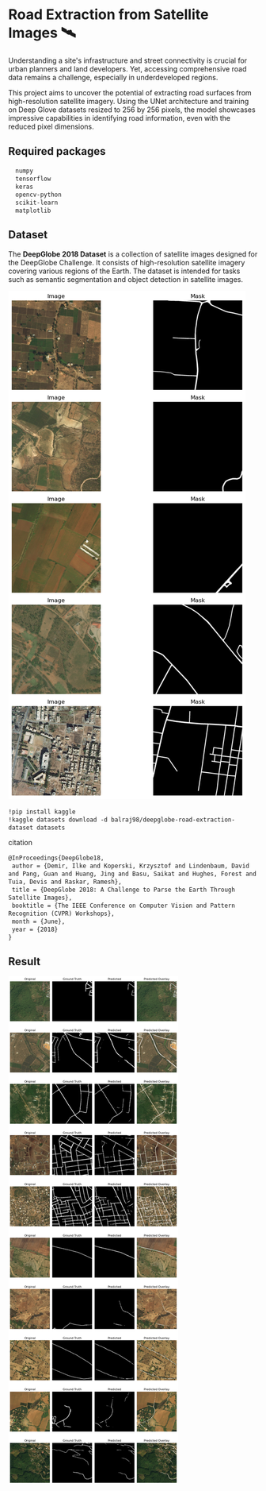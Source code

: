 # Road Extraction from Satellite Images 🛰️

Understanding a site's infrastructure and street connectivity is crucial for urban planners and land developers. Yet, accessing comprehensive road data remains a challenge, especially in underdeveloped regions.

This project aims to uncover the potential of extracting road surfaces from high-resolution satellite imagery. Using the UNet architecture and training on Deep Glove datasets resized to 256 by 256 pixels, the model showcases impressive capabilities in identifying road information, even with the reduced pixel dimensions. 

## Required packages
```
  numpy
  tensorflow
  keras
  opencv-python
  scikit-learn
  matplotlib
```

## Dataset
The **DeepGlobe 2018 Dataset** is a collection of satellite images designed for the DeepGlobe Challenge. It consists of high-resolution satellite imagery covering various regions of the Earth. The dataset is intended for tasks such as semantic segmentation and object detection in satellite images.

![Samples](samples.png)


```
!pip install kaggle
!kaggle datasets download -d balraj98/deepglobe-road-extraction-dataset datasets
```
citation

```
@InProceedings{DeepGlobe18,
 author = {Demir, Ilke and Koperski, Krzysztof and Lindenbaum, David and Pang, Guan and Huang, Jing and Basu, Saikat and Hughes, Forest and Tuia, Devis and Raskar, Ramesh},
 title = {DeepGlobe 2018: A Challenge to Parse the Earth Through Satellite Images},
 booktitle = {The IEEE Conference on Computer Vision and Pattern Recognition (CVPR) Workshops},
 month = {June},
 year = {2018}
}

```

## Result
![Results](result.png)
